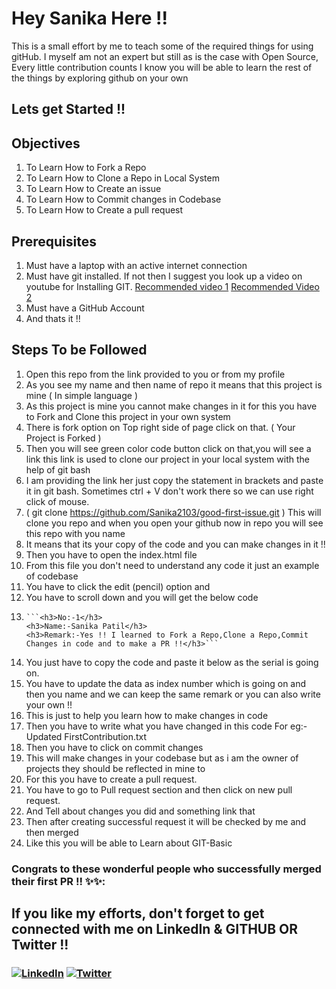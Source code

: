 # Hey Sanika Here !!

This is a small effort by me to teach some of the required things for using gitHub.
I myself am not an expert but still as is the case with Open Source, Every little contribution counts
I know you will be able to learn the rest of the things by exploring github on your own

## Lets get Started !!

## Objectives
1. To Learn How to Fork a Repo
2. To Learn How to Clone a Repo in Local System
3. To Learn How to Create an issue
4. To Learn How to Commit changes in Codebase
5. To Learn How to Create a pull request

## Prerequisites
1. Must have a laptop with an active internet connection
2. Must have git installed. If not then I suggest you look up a video on youtube for Installing GIT. [Recommended video 1](https://www.youtube.com/watch?v=ON5GAXubt_4) [Recommended Video 2](https://www.youtube.com/watch?v=qkbK31dMNfM)
3. Must have a GitHub Account
4. And thats it !!

## Steps To be Followed
1.  Open this repo from the link provided to you or from my profile
2.  As you see my name and then name of repo it means that this project is mine ( In simple language )
3.  As this project is mine you cannot make changes in it for this you have to Fork and Clone this project in your own system
4.  There is fork option on Top right side of page click on that. ( Your Project is Forked )
5.  Then you will see green color code button click on that,you will see a link this link is used to clone our project in your local system with the help of git bash
6.  I am providing the link her just copy the statement in brackets and paste it in git bash. Sometimes ctrl + V don't work there so we can use right click of mouse.
7.  ( git clone https://github.com/Sanika2103/good-first-issue.git ) This will clone you repo and when you open your github now in repo you will see this repo with you name
8.  It means that its your copy of the code and you can make changes in it !!
9.  Then you have to open the index.html file
10. From this file you don't need to understand any code it just an example of codebase
11. You have to click the edit (pencil) option and
12. You have to scroll down and you will get the below code
13.     ```<h3>No:-1</h3>
        <h3>Name:-Sanika Patil</h3>
        <h3>Remark:-Yes !! I learned to Fork a Repo,Clone a Repo,Commit Changes in code and to make a PR !!</h3>```
14. You just have to copy the code and paste it below as the serial is going on.
15. You have to update the data as index number which is going on and then you name and we can keep the same remark or you can also write your own !!
16. This is just to help you learn how to make changes in code
17. Then you have to write what you have changed in this code For eg:- Updated FirstContribution.txt
18. Then you have to click on commit changes
19. This will make changes in your codebase but as i am the owner of projects they should be reflected in mine to
20. For this you have to create a pull request.
21. You have to go to Pull request section and then click on new pull request.
22. And Tell about changes you did and something link that
23. Then after creating successful request it will be checked by me and then merged
24. Like this you will be able to Learn about GIT-Basic

### Congrats to these wonderful people who successfully merged their first PR !! ✨✨:

## If you like my efforts, don't forget to get connected with me on LinkedIn & GITHUB OR Twitter !!

 <h3>
<a href="https://www.linkedin.com/in/sanika-patil21/" ><img alt="LinkedIn" src="https://img.shields.io/badge/linkedin-%230077B5.svg?style=for-the-badge&logo=linkedin&logoColor=white"/></a>
<a href="https://twitter.com/Sanikaa_21?s=08"><img  alt="Twitter" src="https://img.shields.io/badge/Sanikaa_21-%231DA1F2.svg?style=for-the-badge&logo=Twitter&logoColor=white"/></a>

</h3>
 <br>
